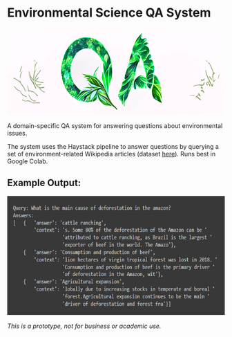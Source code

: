 
# Environmental Science QA System
 
  
<img src="images/qa_image.png" width="600" height="200" title="Art made with Disco Diffusion"/>

A domain-specific QA system for answering questions about environmental issues.  
  
The system uses the Haystack pipeline to answer questions by querying a set of environment-related Wikipedia articles (dataset <a href=https://github.com/ekohrt/wikipedia-environmental-articles-dataset>here</a>). Runs best in Google Colab.

## Example Output:  
  
<img src="images/example_output.png" width="600" height="275" title="screenshot"/>
  
<i>This is a prototype, not for business or academic use.</i>
